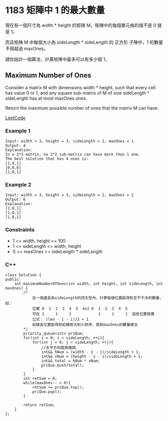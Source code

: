 # 1183 矩陣中 1 的最大數量

現在有一個尺寸為 width * height 的矩陣 M，矩陣中的每個單元格的值不是 0 就是 1。

而且矩陣 M 中每個大小為 sideLength * sideLength 的 正方形 子陣中，1 的數量不得超過 maxOnes。

請你設計一個算法，計算矩陣中最多可以有多少個 1。

## Maximum Number of Ones

Consider a matrix M with dimensions width * height, such that every cell has value 0 or 1, and any square sub-matrix of M of size sideLength * sideLength has at most maxOnes ones.

Return the maximum possible number of ones that the matrix M can have.

[LeetCode](https://leetcode-cn.com/problems/maximum-number-of-ones/)

### Example 1

```
Input: width = 3, height = 3, sideLength = 2, maxOnes = 1
Output: 4
Explanation:
In a 3*3 matrix, no 2*2 sub-matrix can have more than 1 one.
The best solution that has 4 ones is:
[1,0,1]
[0,0,0]
[1,0,1]
```

### Example 2

```
Input: width = 3, height = 3, sideLength = 2, maxOnes = 2
Output: 6
Explanation:
[1,0,1]
[1,0,1]
[1,0,1]
```

### Constraints

* 1 <= width, height <= 100
* 1 <= sideLength <= width, height
* 0 <= maxOnes <= sideLength * sideLength

### C++ 

```
class Solution {
public:
    int maximumNumberOfOnes(int width, int height, int sideLength, int maxOnes) {
        /*
            在一個邊長為sideLength的四方型內，計算每個位置能得到互不干涉的數量，如：
            位置 0  1  2  3  4  5  ex2 0  1  2  3  4  5
            可在 1     1     1            1     1     1  這些位置放置
            公式： (len - 1 - i)/2 + 1
            紀錄各位置能得到紀錄依大到小排序，取前maxOnes的數量總合
        */
        priority_queue<int> priQue;
        for(int i = 0; i < sideLength; ++i){
            for(int j = 0; j < sideLength; ++j){
                //水平方向能放幾個
                int&& hNum = (width - 1 - j)/sideLength + 1;
                int&& vNum = (height - 1 - i)/sideLength + 1;
                int&& total = hNum * vNum;
                priQue.push(total);
            }
        }
        int retSum = 0;
        while(maxOnes-- > 0){
            retSum += priQue.top();
            priQue.pop();
        }

        return retSum;
    }
};
```
